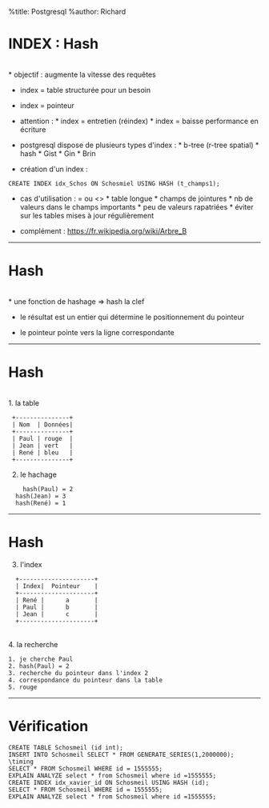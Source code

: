 %title: Postgresql
%author: Richard


# INDEX : Hash


<br>
* objectif : augmente la vitesse des requêtes

* index = table structurée pour un besoin

* index = pointeur

* attention : 
		* index = entretien (réindex)
		* index = baisse performance en écriture

* postgresql dispose de plusieurs types d'index :
		* b-tree (r-tree spatial)
		* hash
		* Gist
		* Gin
		* Brin

* création d'un index :

```
CREATE INDEX idx_Schos ON Schosmiel USING HASH (t_champs1);
```

* cas d'utilisation : = ou <>
		* table longue
		* champs de jointures
		* nb de valeurs dans le champs importants
		* peu de valeurs rapatriées
		* éviter sur les tables mises à jour régulièrement

* complément : https://fr.wikipedia.org/wiki/Arbre_B

------------------------------------------------------------

# Hash


<br>
* une fonction de hashage => hash la clef

* le résultat est un entier qui détermine le positionnement du pointeur

* le pointeur pointe vers la ligne correspondante


-----------------------------------------------------------

# Hash

<br>
1. la table

```
 +---------------+
 | Nom  | Données|
 +---------------+
 | Paul | rouge  |
 | Jean | vert   |
 | René | bleu   |
 +---------------+
```

2. le hachage

```
	hash(Paul) = 2
  hash(Jean) = 3
  hash(René) = 1 
```
------------------------------------------------------------

# Hash

3. l'index

```
  +---------------------+
  | Index|  Pointeur    |
  +---------------------+
  | René |      a       |
  | Paul |      b       |
  | Jean |      c       |
  +---------------------+
```

<br>
4. la recherche

	1. je cherche Paul
	2. hash(Paul) = 2
	3. recherche du pointeur dans l'index 2
	4. correspondance du pointeur dans la table
	5. rouge

--------------------------------------------------------------

# Vérification

```
CREATE TABLE Schosmeil (id int);
INSERT INTO Schosmeil SELECT * FROM GENERATE_SERIES(1,2000000);
\timing
SELECT * FROM Schosmeil WHERE id = 1555555;
EXPLAIN ANALYZE select * from Schosmeil where id =1555555;
CREATE INDEX idx_xavier_id ON Schosmeil USING HASH (id);
SELECT * FROM Schosmeil WHERE id = 1555555;
EXPLAIN ANALYZE select * from Schosmeil where id =1555555;
```
